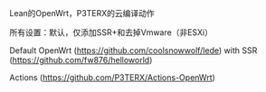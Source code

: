 Lean的OpenWrt，P3TERX的云编译动作

所有设置：默认，仅添加SSR+和去掉Vmware（非ESXi）

Default OpenWrt (https://github.com/coolsnowwolf/lede) with SSR (https://github.com/fw876/helloworld)

Actions (https://github.com/P3TERX/Actions-OpenWrt)
